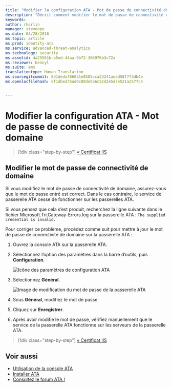```yaml
---
title: "Modifier la configuration ATA - Mot de passe de connectivité de domaine | Microsoft Advanced Threat Analytics"
description: "Décrit comment modifier le mot de passe de connectivité de domaine sur la passerelle ATA."
keywords: 
author: rkarlin
manager: stevenpo
ms.date: 04/28/2016
ms.topic: article
ms.prod: identity-ata
ms.service: advanced-threat-analytics
ms.technology: security
ms.assetid: 4a25561b-a5ed-44aa-9b72-366976b3c72a
ms.reviewer: bennyl
ms.suite: ems
translationtype: Human Translation
ms.sourcegitcommit: 8d1dedaf86031e8585cca23241aead58f7f3db4e
ms.openlocfilehash: df1dbed75ad0c88de5a6c51d2e5d7e521a2577c4


---
```


# Modifier la configuration ATA - Mot de passe de connectivité de domaine

>[!div class="step-by-step"]
[« Certificat IIS](modifying-ata-config-iiscert.md)


## Modifier le mot de passe de connectivité de domaine
Si vous modifiez le mot de passe de connectivité de domaine, assurez-vous que le mot de passe entré est correct. Dans le cas contraire, le service de passerelle ATA cesse de fonctionner sur les passerelles ATA.

Si vous pensez que cela s’est produit, recherchez la ligne suivante dans le fichier Microsoft.Tri.Gateway-Errors.log sur la passerelle ATA :
`The supplied credential is invalid.`

Pour corriger ce problème, procédez comme suit pour mettre à jour le mot de passe de connectivité de domaine sur la passerelle ATA :

1.  Ouvrez la console ATA sur la passerelle ATA.

2.  Sélectionnez l’option des paramètres dans la barre d’outils, puis **Configuration**.

    ![Icône des paramètres de configuration ATA](media/ATA-config-icon.JPG)

3.  Sélectionnez **Général**.

    ![Image de modification du mot de passe de la passerelle ATA](media/ATA-GW-change-DC-password.JPG)

4.  Sous **Général**, modifiez le mot de passe.

5.  Cliquez sur **Enregistrer**.

6.  Après avoir modifié le mot de passe, vérifiez manuellement que le service de la passerelle ATA fonctionne sur les serveurs de la passerelle ATA.

>[!div class="step-by-step"]
[« Certificat IIS](modifying-ata-config-iiscert.md)

## Voir aussi
- [Utilisation de la console ATA](working-with-ata-console.md)
- [Installer ATA](install-ata.md)
- [Consultez le forum ATA !](https://social.technet.microsoft.com/Forums/security/home?forum=mata)



<!--HONumber=Jun16_HO4-->


